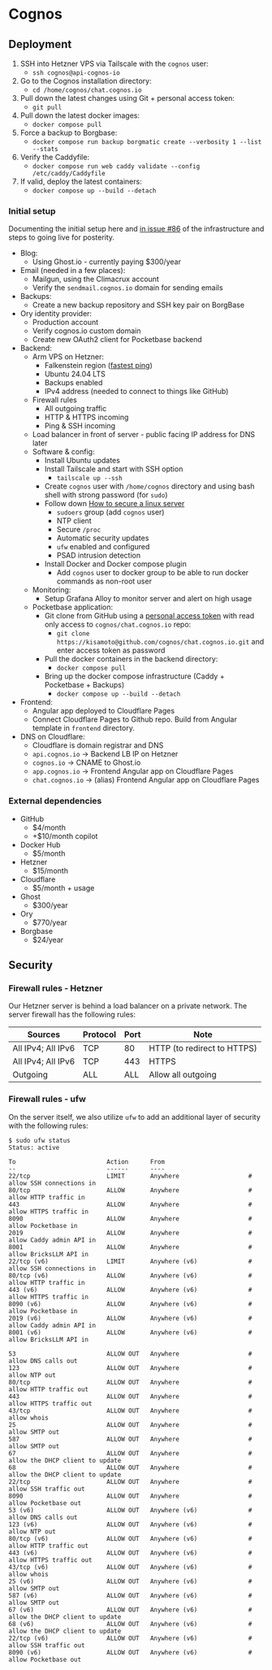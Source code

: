 # Cognos

## Deployment

1. SSH into Hetzner VPS via Tailscale with the `cognos` user:
   - `ssh cognos@api-cognos-io`
1. Go to the Cognos installation directory:
   - `cd /home/cognos/chat.cognos.io`
1. Pull down the latest changes using Git + personal access token:
   - `git pull`
1. Pull down the latest docker images:
   - `docker compose pull`
1. Force a backup to Borgbase:
   - `docker compose run backup borgmatic create --verbosity 1 --list --stats`
1. Verify the Caddyfile:
   - `docker compose run web caddy validate --config /etc/caddy/Caddyfile`
1. If valid, deploy the latest containers:
   - `docker compose up --build --detach`

### Initial setup

Documenting the initial setup here and [in issue #86](https://github.com/cognos-io/chat.cognos.io/issues/86) of the infrastructure and steps to going live for posterity.

- Blog:
  - Using Ghost.io - currently paying $300/year
- Email (needed in a few places):
  - Mailgun, using the Climacrux account
  - Verify the `sendmail.cognos.io` domain for sending emails
- Backups:
  - Create a new backup repository and SSH key pair on BorgBase
- Ory identity provider:
  - Production account
  - Verify cognos.io custom domain
  - Create new OAuth2 client for Pocketbase backend
- Backend:
  - Arm VPS on Hetzner:
    - Falkenstein region ([fastest ping](https://cloudpingtest.com/hetzner))
    - Ubuntu 24.04 LTS
    - Backups enabled
    - IPv4 address (needed to connect to things like GitHub)
  - Firewall rules
    - All outgoing traffic
    - HTTP & HTTPS incoming
    - Ping & SSH incoming
  - Load balancer in front of server - public facing IP address for DNS later
  - Software & config:
    - Install Ubuntu updates
    - Install Tailscale and start with SSH option
      - `tailscale up --ssh`
    - Create `cognos` user with `/home/cognos` directory and using bash shell with strong password (for `sudo`)
    - Follow down [How to secure a linux server](https://github.com/imthenachoman/How-To-Secure-A-Linux-Server)
      - `sudoers` group (add `cognos` user)
      - NTP client
      - Secure `/proc`
      - Automatic security updates
      - `ufw` enabled and configured
      - PSAD intrusion detection
    - Install Docker and Docker compose plugin
      - Add `cognos` user to docker group to be able to run docker commands as non-root user
  - Monitoring:
    - Setup Grafana Alloy to monitor server and alert on high usage
  - Pocketbase application:
    - Git clone from GitHub using a [personal access token]() with read only access to `cognos/chat.cognos.io` repo:
      - `git clone https://kisamoto@github.com/cognos/chat.cognos.io.git` and enter access token as password
    - Pull the docker containers in the backend directory:
      - `docker compose pull`
    - Bring up the docker compose infrastructure (Caddy + Pocketbase + Backups)
      - `docker compose up --build --detach`
- Frontend:
  - Angular app deployed to Cloudflare Pages
  - Connect Cloudflare Pages to Github repo. Build from Angular template in `frontend` directory.
- DNS on Cloudflare:
  - Cloudflare is domain registrar and DNS
  - `api.cognos.io` -> Backend LB IP on Hetzner
  - `cognos.io` -> CNAME to Ghost.io
  - `app.cognos.io` -> Frontend Angular app on Cloudflare Pages
  - `chat.cognos.io` -> (alias) Frontend Angular app on Cloudflare Pages

### External dependencies

- GitHub
  - $4/month
  - +$10/month copilot
- Docker Hub
  - $5/month
- Hetzner
  - $15/month
- Cloudflare
  - $5/month + usage
- Ghost
  - $300/year
- Ory
  - $770/year
- Borgbase
  - $24/year

## Security

### Firewall rules - Hetzner

Our Hetzner server is behind a load balancer on a private network. The server firewall has the following rules:

| Sources            | Protocol | Port | Note                        |
| ------------------ | -------- | ---- | --------------------------- |
| All IPv4; All IPv6 | TCP      | 80   | HTTP (to redirect to HTTPS) |
| All IPv4; All IPv6 | TCP      | 443  | HTTPS                       |
| Outgoing           | ALL      | ALL  | Allow all outgoing          |

### Firewall rules - ufw

On the server itself, we also utilize `ufw` to add an additional layer of security with the following rules:

```
$ sudo ufw status
Status: active

To                         Action      From
--                         ------      ----
22/tcp                     LIMIT       Anywhere                   # allow SSH connections in
80/tcp                     ALLOW       Anywhere                   # allow HTTP traffic in
443                        ALLOW       Anywhere                   # allow HTTPS traffic in
8090                       ALLOW       Anywhere                   # allow Pocketbase in
2019                       ALLOW       Anywhere                   # allow Caddy admin API in
8001                       ALLOW       Anywhere                   # allow BricksLLM API in
22/tcp (v6)                LIMIT       Anywhere (v6)              # allow SSH connections in
80/tcp (v6)                ALLOW       Anywhere (v6)              # allow HTTP traffic in
443 (v6)                   ALLOW       Anywhere (v6)              # allow HTTPS traffic in
8090 (v6)                  ALLOW       Anywhere (v6)              # allow Pocketbase in
2019 (v6)                  ALLOW       Anywhere (v6)              # allow Caddy admin API in
8001 (v6)                  ALLOW       Anywhere (v6)              # allow BricksLLM API in

53                         ALLOW OUT   Anywhere                   # allow DNS calls out
123                        ALLOW OUT   Anywhere                   # allow NTP out
80/tcp                     ALLOW OUT   Anywhere                   # allow HTTP traffic out
443                        ALLOW OUT   Anywhere                   # allow HTTPS traffic out
43/tcp                     ALLOW OUT   Anywhere                   # allow whois
25                         ALLOW OUT   Anywhere                   # allow SMTP out
587                        ALLOW OUT   Anywhere                   # allow SMTP out
67                         ALLOW OUT   Anywhere                   # allow the DHCP client to update
68                         ALLOW OUT   Anywhere                   # allow the DHCP client to update
22/tcp                     ALLOW OUT   Anywhere                   # allow SSH traffic out
8090                       ALLOW OUT   Anywhere                   # allow Pocketbase out
53 (v6)                    ALLOW OUT   Anywhere (v6)              # allow DNS calls out
123 (v6)                   ALLOW OUT   Anywhere (v6)              # allow NTP out
80/tcp (v6)                ALLOW OUT   Anywhere (v6)              # allow HTTP traffic out
443 (v6)                   ALLOW OUT   Anywhere (v6)              # allow HTTPS traffic out
43/tcp (v6)                ALLOW OUT   Anywhere (v6)              # allow whois
25 (v6)                    ALLOW OUT   Anywhere (v6)              # allow SMTP out
587 (v6)                   ALLOW OUT   Anywhere (v6)              # allow SMTP out
67 (v6)                    ALLOW OUT   Anywhere (v6)              # allow the DHCP client to update
68 (v6)                    ALLOW OUT   Anywhere (v6)              # allow the DHCP client to update
22/tcp (v6)                ALLOW OUT   Anywhere (v6)              # allow SSH traffic out
8090 (v6)                  ALLOW OUT   Anywhere (v6)              # allow Pocketbase out
```
